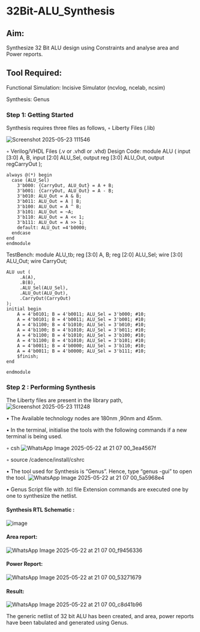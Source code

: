 # 32Bit-ALU_Synthesis

## Aim:

Synthesize 32 Bit ALU design using Constraints and analyse area and Power reports.

## Tool Required:

Functional Simulation: Incisive Simulator (ncvlog, ncelab, ncsim)

Synthesis: Genus

### Step 1: Getting Started

Synthesis requires three files as follows,
◦ Liberty Files (.lib)

![Screenshot 2025-05-23 111546](https://github.com/user-attachments/assets/a7925a0f-58ce-4352-9da0-92028dc51711)

◦ Verilog/VHDL Files (.v or .vhdl or .vhd)
Design Code:
module ALU ( input [3:0] A, B, input [2:0] ALU_Sel, output reg [3:0] ALU_Out, output regCarryOut );
```
always @(*) begin
  case (ALU_Sel)
    3'b000: {CarryOut, ALU_Out} = A + B;
    3'b001: {CarryOut, ALU_Out} = A - B;
    3'b010: ALU_Out = A & B;
    3'b011: ALU_Out = A | B;
    3'b100: ALU_Out = A ^ B;
    3'b101: ALU_Out = ~A;
    3'b110: ALU_Out = A << 1;
    3'b111: ALU_Out = A >> 1;
    default: ALU_Out =4'b0000;
  endcase
end
endmodule
```
TestBench:
module ALU_tb; reg [3:0] A, B; reg [2:0] ALU_Sel; wire [3:0] ALU_Out; wire CarryOut;
```
ALU uut (
     .A(A),
     .B(B),
     .ALU_Sel(ALU_Sel),
     .ALU_Out(ALU_Out),
     .CarryOut(CarryOut)
);
initial begin
    A = 4'b0101; B = 4'b0011; ALU_Sel = 3'b000; #10;
    A = 4'b0101; B = 4'b0011; ALU_Sel = 3'b001; #10;
    A = 4'b1100; B = 4'b1010; ALU_Sel = 3'b010; #10;
    A = 4'b1100; B = 4'b1010; ALU_Sel = 3'b011; #10;
    A = 4'b1100; B = 4'b1010; ALU_Sel = 3'b100; #10;
    A = 4'b1100; B = 4'b1010; ALU_Sel = 3'b101; #10;
    A = 4'b0011; B = 4'b0000; ALU_Sel = 3'b110; #10;
    A = 4'b0011; B = 4'b0000; ALU_Sel = 3'b111; #10;
    $finish;
end

endmodule
```
### Step 2 : Performing Synthesis

The Liberty files are present in the library path,
![Screenshot 2025-05-23 111248](https://github.com/user-attachments/assets/e85b6bf0-1e9b-4d58-94c4-853f93292767)

• The Available technology nodes are 180nm ,90nm and 45nm.

• In the terminal, initialise the tools with the following commands if a new terminal is being
used.

◦ csh
![WhatsApp Image 2025-05-22 at 21 07 00_3ea4567f](https://github.com/user-attachments/assets/04476de0-de80-4ca0-89aa-f97b5639d7aa)

◦ source /cadence/install/cshrc

• The tool used for Synthesis is “Genus”. Hence, type “genus -gui” to open the tool.
![WhatsApp Image 2025-05-22 at 21 07 00_5a5968e4](https://github.com/user-attachments/assets/aad7b42f-221d-4520-9825-84e08779d27d)

• Genus Script file with .tcl file Extension commands are executed one by one to synthesize the netlist.

#### Synthesis RTL Schematic :
![image](https://github.com/user-attachments/assets/5a30db43-005e-4ff6-9b72-2e90487355ad)


#### Area report:
![WhatsApp Image 2025-05-22 at 21 07 00_f9456336](https://github.com/user-attachments/assets/fd452594-da9a-4026-bd99-49499173c58f)

#### Power Report:
![WhatsApp Image 2025-05-22 at 21 07 00_53271679](https://github.com/user-attachments/assets/ef889090-6969-47bb-b5f7-b4f522d868ed)

#### Result: 
![WhatsApp Image 2025-05-22 at 21 07 00_c8d41b96](https://github.com/user-attachments/assets/97e6c2c7-6c7a-4acb-8cf2-ec8fbf968356)

The generic netlist of 32 bit ALU  has been created, and area, power reports have been tabulated and generated using Genus.
